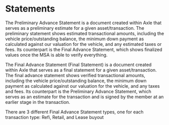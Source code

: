 # Statements



The Preliminary Advance Statement is a document created within Axle that serves as a preliminary estimate for a given asset/transaction. The preliminary statement shows estimated transactional amounts, including the vehicle price/outstanding balance, the minimum down payment as calculated against our valuation for the vehicle, and any estimated taxes or fees. Its counterpart is the Final Advance Statement, which shows finalized values once the MSA is able to verify everything.





The Final Advance Statement \(Final Statement\) is a document created within Axle that serves as a final statement for a given asset/transaction. The final advance statement shows verified transactional amounts, including the vehicle price/outstanding balance, the minimum down payment as calculated against our valuation for the vehicle, and any taxes and fees. Its counterpart is the Preliminary Advance Statement, which serves as an estimate for the transaction and is signed by the member at an earlier stage in the transaction.

There are 3 different Final Advance Statement types, one for each transaction type: Refi, Retail, and Lease buyout

